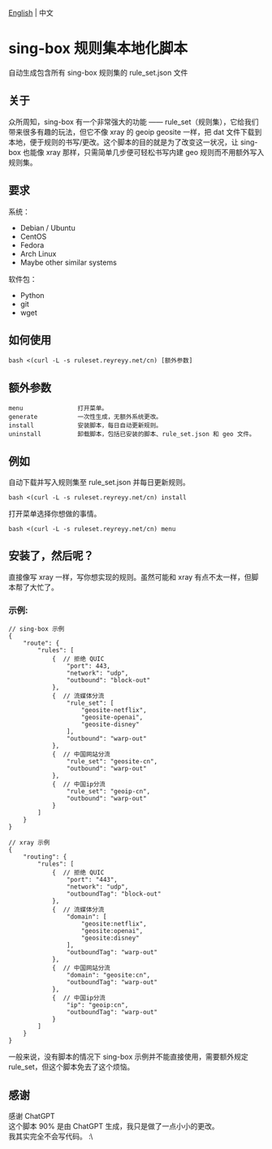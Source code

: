 [English](https://github.com/ReyReyy/sing-rule-set-json-auto-generate/blob/main/README.md) | 中文

# sing-box 规则集本地化脚本
自动生成包含所有 sing-box 规则集的 rule_set.json 文件

## 关于
众所周知，sing-box 有一个非常强大的功能 —— rule_set（规则集），它给我们带来很多有趣的玩法，但它不像 xray 的 geoip geosite 一样，把 dat 文件下载到本地，便于规则的书写/更改。这个脚本的目的就是为了改变这一状况，让 sing-box 也能像 xray 那样，只需简单几步便可轻松书写内建 geo 规则而不用额外写入规则集。

## 要求
系统：
- Debian / Ubuntu
- CentOS
- Fedora
- Arch Linux
- Maybe other similar systems 

软件包：
- Python
- git
- wget

## 如何使用
```
bash <(curl -L -s ruleset.reyreyy.net/cn) [额外参数]
```

## 额外参数
```
menu               打开菜单。
generate           一次性生成，无额外系统更改。
install            安装脚本，每日自动更新规则。
uninstall          卸载脚本，包括已安装的脚本、rule_set.json 和 geo 文件。
```

## 例如
自动下载并写入规则集至 rule_set.json 并每日更新规则。
```
bash <(curl -L -s ruleset.reyreyy.net/cn) install
```
打开菜单选择你想做的事情。
```
bash <(curl -L -s ruleset.reyreyy.net/cn) menu
```

## 安装了，然后呢？
直接像写 xray 一样，写你想实现的规则。虽然可能和 xray 有点不太一样，但脚本帮了大忙了。

### 示例:

```
// sing-box 示例
{
    "route": {
        "rules": [
            {  // 拒绝 QUIC
                "port": 443,
                "network": "udp",
                "outbound": "block-out"
            },
            {  // 流媒体分流
                "rule_set": [
                    "geosite-netflix",
                    "geosite-openai",
                    "geosite-disney"
                ],
                "outbound": "warp-out"
            },
            {  // 中国网站分流
                "rule_set": "geosite-cn",
                "outbound": "warp-out"
            },
            {  // 中国ip分流
                "rule_set": "geoip-cn",
                "outbound": "warp-out"
            }
        ]
    }
}
```
```
// xray 示例
{
    "routing": {
        "rules": [
            {  // 拒绝 QUIC
                "port": "443",
                "network": "udp",
                "outboundTag": "block-out"
            },
            {  // 流媒体分流
                "domain": [
                    "geosite:netflix",
                    "geosite:openai",
                    "geosite:disney"
                ],
                "outboundTag": "warp-out"
            },
            {  // 中国网站分流
                "domain": "geosite:cn",
                "outboundTag": "warp-out"
            },
            {  // 中国ip分流
                "ip": "geoip:cn",
                "outboundTag": "warp-out"
            }
        ]
    }
}
```
一般来说，没有脚本的情况下 sing-box 示例并不能直接使用，需要额外规定 rule_set，但这个脚本免去了这个烦恼。
## 感谢
感谢 ChatGPT <br>
这个脚本 90% 是由 ChatGPT 生成，我只是做了一点小小的更改。 <br>
我其实完全不会写代码。 :\
